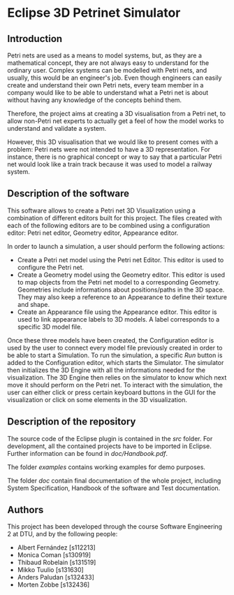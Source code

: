 Eclipse 3D Petrinet Simulator
===

Introduction
---


Petri nets are used as a means to model systems, but, as they are a mathematical concept, they are not always easy to understand for the ordinary user. Complex systems can be modelled with Petri nets, and usually, this would be an engineer's job. Even though engineers can easily create and understand their own Petri nets, every team member in a company would like to be able to understand what a Petri net is about without having any knowledge of the concepts behind them.

Therefore, the project aims at creating a 3D visualisation from a Petri net, to allow non-Petri net experts to actually get a feel of how the model works to understand and validate a system.

However, this 3D visualisation that we would like to present comes with a problem: Petri nets were not intended to have a 3D representation. For instance, there is no graphical concept or way to say that a particular Petri net would look like a train track because it was used to model a railway system. 

Description of the software
---
This software allows to create a Petri net 3D Visualization using a combination of different editors built for this project. The files created with each of the following editors are to be combined using a configuration editor: Petri net editor, Geometry editor, Appearance editor.

In order to launch a simulation, a user should perform the following actions:

- Create a Petri net model using the Petri net Editor. This editor is used to configure the Petri net.
- Create a Geometry model using the Geometry editor. This editor is used to map objects from the Petri net model to a corresponding Geometry. Geometries include informations about positions/paths in the 3D space. They may also keep a reference to an Appearance to define their texture and shape.
- Create an Appearance file using the Appearance editor. This editor is used to link appearance labels to 3D models. A label corresponds to a specific 3D model file.

Once these three models have been created, the Configuration editor is used by the user to connect every model file previously created in order to be able to start a Simulation. To run the simulation, a specific *Run* button is added to the Configuration editor, which starts the Simulator.
The simulator then initializes the 3D Engine with all the informations needed for the visualization. The 3D Engine then relies on the simulator to know which next move it should perform on the Petri net. To interact with the simulation, the user can either click or press certain keyboard buttons in the GUI for the visualization or click on some elements in the 3D visualization.


Description of the repository
---

The source code of the Eclipse plugin is contained in the *src* folder. For development, all the contained projects have to be imported in Eclipse. Further information can be found in *doc/Handbook.pdf*.

The folder *examples* contains working examples for demo purposes.

The folder *doc* contain final documentation of the whole project, including System Specification, Handbook of the software and Test documentation.

Authors
---

This project has been developed through the course Software Engineering 2 at DTU, and by the following people:

- Albert Fernández [s112213]
- Monica Coman [s130919]
- Thibaud Robelain [s131519]
- Mikko Tuulio [s131630]
- Anders Paludan [s132433]
- Morten Zobbe [s132436]